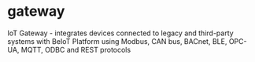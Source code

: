 # gateway
IoT Gateway - integrates devices connected to legacy and third-party systems with BeIoT Platform using Modbus, CAN bus, BACnet, BLE, OPC-UA, MQTT, ODBC and REST protocols
